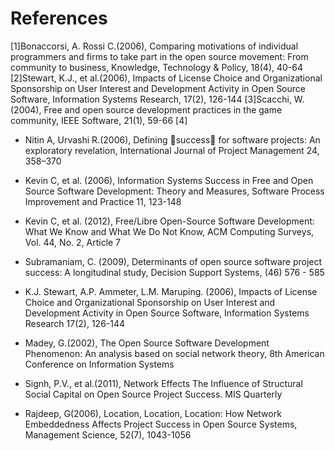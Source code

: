 # References
[1]Bonaccorsi, A. Rossi C.(2006), Comparing motivations of individual programmers and firms to take part in the open source movement: From community to business, Knowledge, Technology & Policy, 18(4), 40-64
[2]Stewart, K.J., et al.(2006), Impacts of License Choice and Organizational Sponsorship on User Interest and Development Activity in Open Source Software, Information Systems Research, 17(2), 126-144
[3]Scacchi, W. (2004), Free and open source development practices in the game community, IEEE Software, 21(1), 59-66
[4]


<!-- 2.1. OSS Participation motivation  -->

<!-- 2.2. OSS Project success -->
<!-- 2.2.1 OSS Project success -->
- Nitin A, Urvashi R.(2006), Defining success for software projects: An exploratory revelation, International Journal of Project Management 24, 358–370

- Kevin C, et al. (2006), Information Systems Success in Free and Open Source Software Development: Theory and Measures, Software Process Improvement and Practice 11, 123-148

- Kevin C, et al. (2012), Free/Libre Open-Source Software Development: What We Know
and What We Do Not Know, ACM Computing Surveys, Vol. 44, No. 2, Article 7

- Subramaniam, C. (2009), Determinants of open source software project success: A longitudinal study, Decision Support Systems, (46) 576 - 585

- K.J. Stewart, A.P. Ammeter, L.M. Maruping. (2006), Impacts of License Choice and Organizational Sponsorship on User Interest and Development Activity in Open Source Software, Information Systems Research 17(2), 126-144

<!-- 2.2.2. OSS project as a Network -->
- Madey, G.(2002), The Open Source Software Development Phenomenon: An analysis based on social network theory, 8th American Conference on Information Systems

- Signh, P.V., et al.(2011), Network Effects The Influence of Structural Social Capital on Open Source Project Success. MIS Quarterly

- Rajdeep, G(2006), Location, Location, Location: How Network Embeddedness Affects Project Success in Open Source Systems, Management Science, 52(7), 1043-1056

